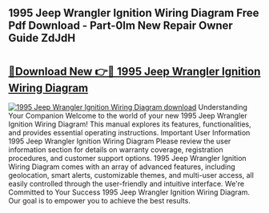 ## 1995 Jeep Wrangler Ignition Wiring Diagram Free Pdf Download - Part-0lm New Repair Owner Guide ZdJdH

# <h2><a href="http://dfl0rhn.blite.top/?on=1995+Jeep+Wrangler+Ignition+Wiring+Diagram">🔗Download New 👉🔴 1995 Jeep Wrangler Ignition Wiring Diagram</a></h2>

[![1995 Jeep Wrangler Ignition Wiring Diagram download](https://i.imgur.com/lujVjoI.png)](http://dfl0rhn.blite.top/?on=1995+Jeep+Wrangler+Ignition+Wiring+Diagram)
Understanding Your Companion Welcome to the world of your new 1995 Jeep Wrangler Ignition Wiring Diagram! This manual explores its features, functionalities, and provides essential operating instructions. Important User Information 1995 Jeep Wrangler Ignition Wiring Diagram Please review the user information section for details on warranty coverage, registration procedures, and customer support options. 1995 Jeep Wrangler Ignition Wiring Diagram comes with an array of advanced features, including geolocation, smart alerts, customizable themes, and multi-user access, all easily controlled through the user-friendly and intuitive interface. We're Committed to Your Success 1995 Jeep Wrangler Ignition Wiring Diagram. Our goal is to empower you to achieve the best results.
